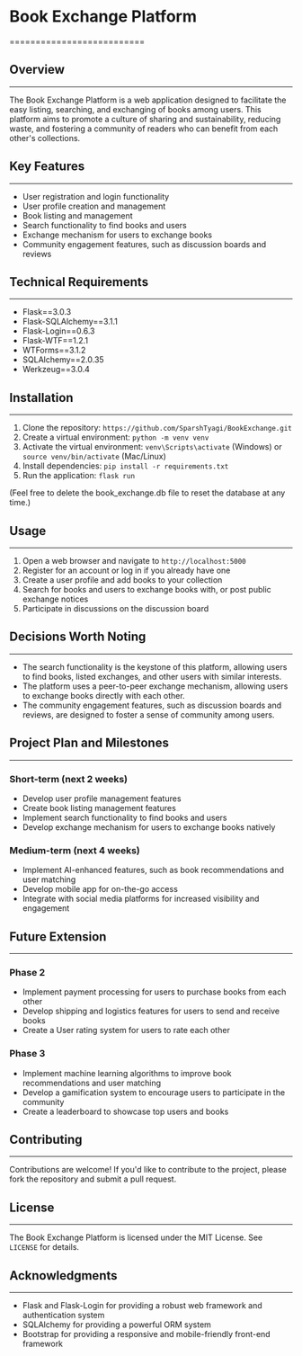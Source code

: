 # Book Exchange Platform
==========================

## Overview
------------

The Book Exchange Platform is a web application designed to facilitate the easy listing, searching, and exchanging of books among users. This platform aims to promote a culture of sharing and sustainability, reducing waste, and fostering a community of readers who can benefit from each other's collections.

## Key Features
------------

* User registration and login functionality
* User profile creation and management
* Book listing and management
* Search functionality to find books and users
* Exchange mechanism for users to exchange books
* Community engagement features, such as discussion boards and reviews

## Technical Requirements
-------------------------

* Flask==3.0.3
* Flask-SQLAlchemy==3.1.1
* Flask-Login==0.6.3
* Flask-WTF==1.2.1
* WTForms==3.1.2
* SQLAlchemy==2.0.35
* Werkzeug==3.0.4

## Installation
---------------

1. Clone the repository: `https://github.com/SparshTyagi/BookExchange.git`
2. Create a virtual environment: `python -m venv venv`
3. Activate the virtual environment: `venv\Scripts\activate` (Windows) or `source venv/bin/activate` (Mac/Linux)
4. Install dependencies: `pip install -r requirements.txt`
5. Run the application: `flask run`

(Feel free to delete the book_exchange.db file to reset the database at any time.)

## Usage
---------

1. Open a web browser and navigate to `http://localhost:5000`
2. Register for an account or log in if you already have one
3. Create a user profile and add books to your collection
4. Search for books and users to exchange books with, or post public exchange notices
5. Participate in discussions on the discussion board

## Decisions Worth Noting
------------------------

* The search functionality is the keystone of this platform, allowing users to find books, listed exchanges, and other users with similar interests.
* The platform uses a peer-to-peer exchange mechanism, allowing users to exchange books directly with each other.
* The community engagement features, such as discussion boards and reviews, are designed to foster a sense of community among users.

## Project Plan and Milestones
-----------------------------

### Short-term (next 2 weeks)

* Develop user profile management features
* Create book listing management features
* Implement search functionality to find books and users
* Develop exchange mechanism for users to exchange books natively

### Medium-term (next 4 weeks)

* Implement AI-enhanced features, such as book recommendations and user matching
* Develop mobile app for on-the-go access
* Integrate with social media platforms for increased visibility and engagement

## Future Extension
-------------------

### Phase 2

* Implement payment processing for users to purchase books from each other
* Develop shipping and logistics features for users to send and receive books
* Create a User rating system for users to rate each other

### Phase 3

* Implement machine learning algorithms to improve book recommendations and user matching
* Develop a gamification system to encourage users to participate in the community
* Create a leaderboard to showcase top users and books

## Contributing
------------

Contributions are welcome! If you'd like to contribute to the project, please fork the repository and submit a pull request.

## License
-------

The Book Exchange Platform is licensed under the MIT License. See `LICENSE` for details.

## Acknowledgments
----------------

* Flask and Flask-Login for providing a robust web framework and authentication system
* SQLAlchemy for providing a powerful ORM system
* Bootstrap for providing a responsive and mobile-friendly front-end framework
